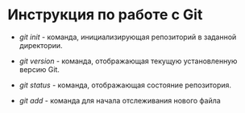  # Инструкция по работе с Git

 * *git init* - команда, инициализирующая репозиторий в заданной директории.

 * *git version* - команда, отображающая текущую установленную версию Git.

 * *git status* -  команда, отображающая состояние репозитория.  

 * *git add* - команда для начала отслеживания нового файла

 